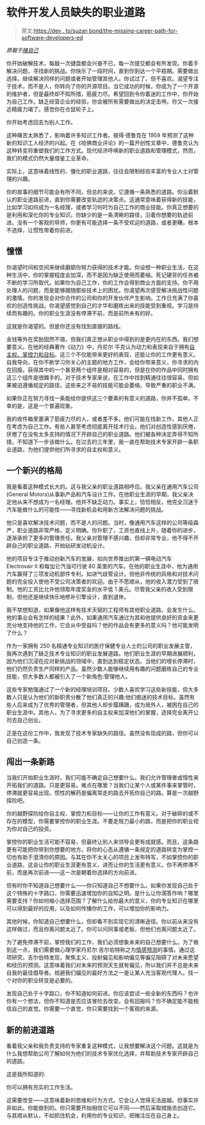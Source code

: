 # 软件开发人员缺失的职业道路

> 原文:[https://dev . to/suzan bond/the-missing-career-path-for-software-developers-ed](https://dev.to/suzanbond/the-missing-career-path-for-software-developers-ed)

*原载于[赌自己](https://www.betonyourself.com)*

你开始破解技术，每敲一次键盘都会兴奋不已，每一次提交都会有所发现。你着手解决问题，寻找新的挑战。你快乐了一段时间，直到你到达一个平稳期。需要做出选择。继续解决同样的问题或者开始管理其他人。你试过了，但不喜欢。渴望专注于技术，而不是人，你转向了你的开源项目。当它成功的时候，你成为了一个开源的维护者，但是最终却不知所措，筋疲力尽。希望回到令你着迷的工作中，你开始为自己工作。缺乏经营企业的经验，你会被所有需要做出的决定击垮。你又一次接近精疲力竭了。感觉你在仓鼠轮子上。

你开始考虑回去为别人工作。

这种痛苦太熟悉了，影响着许多知识工作者。彼得·德鲁克在 1959 年预测了这种新的知识工人经济的兴起。在《哈佛商业评论》的一篇开创性文章中，德鲁克认为这种转变将重塑我们的工作方式。现代经济呼唤新的职业道路和管理模式，然而，我们的模式仍然大量借鉴工业革命。

实际上，这意味着线性的、僵化的职业道路，往往会限制经验丰富的专业人士对管理的兴趣。

你的故事的细节可能会有所不同，但总的来说，它遵循一条熟悉的道路。你沿着默认的职业道路前进，直到你需要改变轨迹的决策点。这通常意味着获得新的技能，比如学习如何成为一名经理，或者学习何时为自己工作的商业技能。你真正想要的是利用和深化你的专业知识。你缺少的是一条清晰的路径，沿着你想要的轨迹前进。没有一个客观的导师，你更有可能选择一条不受欢迎的道路，或者更糟，根本不选择，让惯性带着你前进。

## [](#the-longing)**憧憬**

你渴望时间和空间来继续磨砺你努力获得的技术才能。你设想一种职业生活，在这种生活中，你的掌握程度会加深，而不是因为缺乏使用而萎缩。死记硬背的任务被不断的学习所取代。如果你为自己工作，你的工作会得到商业方面的支持。你不用处理人的问题，而是能够跟随那些技术上的困扰。你渴望再次感受解决挑战性问题的激情。你的发现会对你合作的公司和你的开发伙伴产生影响。工作日充满了你喜欢的创造性挑战。你渴望感觉到自己的才华和磨练出来的技能受到重视。学习是持续而有趣的。你的职业生涯没有停滞不前，而是前所未有的好。

这就是你渴望的。但是你还没有找到直接的路线。

金钱等外在奖励固然不错，但我们真正想从职业中得到的是更内在的东西。我们想要意义。在他的经典著作《动力》中，丹尼尔·平克认为动力和表现来自于拥有[自主权、掌控力和目标](https://www.youtube.com/watch?v=wdzHgN7_Hs8)。这三个不仅能带来更好的表现，还能让你的工作更有意义。自我导向，在你不断学习你关心的主题的地方工作，会给你带来意义，你寻求的内在回报。获得其中的一个甚至两个组件是相对容易的，但是在你的作品中同时拥有这三个组件是很棘手的。对于技术专家来说，在工作中找到精通往往很容易。但如果被迫遵循规定的路径，这些来之不易的技能可能会萎缩，导致严重的职业不满。

如果你正在努力寻找一条能给你提供这三个要素的有意义的道路，你并不孤单。不幸的是，这是一个普遍现象。

我的收件箱里塞满了筋疲力尽的人，或者差不多。他们可能在找新工作，其他人正在考虑为自己工作。有些人甚至考虑彻底离开技术行业。他们对创造性感到厌倦，厌倦了在没有太多支持的情况下开辟自己的职业道路。他们被各种决定弄得不知所措，不知道下一步该做什么。在过去的三年里，我一直在帮助技术专家开辟一条职业道路，为他们提供他们所寻求的自主权和意义。

## [](#an-emerging-pattern)**一个新兴的格局**

我是看着这种模式长大的。这与我父亲的职业道路相呼应。我父亲在通用汽车公司(General Motors)从事新产品和汽车设计工作。在他职业生涯的早期，我父亲决定他从来不想成为一名经理。他并不缺乏动力。事实上，恰恰相反。他完全沉迷于汽车能做什么的可能性——寻找新机会和用新方法解决问题的挑战。

他只是喜欢解决技术问题，而不是人的问题。当时，像通用汽车这样的公司等级森严，职业道路非常严格，定义明确。你升职了，工资也直线上升，随着你的进步，逐渐承担了更多的管理责任。我父亲对管理不感兴趣，但却非常专业，他不得不开辟自己的职业道路，开始钻研发动机设计。

他的项目专注于推动创新汽车的发展，如向世界推出的第一辆电动汽车 Electrovair II 和每加仑汽油可行驶 80 英里的汽车。在他的职业生涯中，他为通用汽车赢得了三项发动机部件专利，如进气歧管设计。但他非传统的风格和对技术问题的完全投入使他不受公司决策者的欢迎。由于不愿顺从，他的收入潜力受到了限制。他的工资比允许他领取年度奖金的水平低 1 美元。尽管我父亲的收入受到限制，但他还是继续快乐地修补引擎设计，直到退休。

我不禁想知道，如果像他这样有技术天赋的工程师有其他职业道路，会发生什么。他的事业会有怎样的结果？此外，如果通用汽车通过为其和他提供良好的资金来更充分地支持他的工作，它会从中受益吗？他的作品会有更多的意义吗？他可能发明了什么？

作为一家拥有 250 名精通专业知识的医疗保健专业人士的公司的职业发展主管，我再次遇到了缺乏技术专业知识的职业发展道路。他们职业生涯的早期进展顺利，因为他们沉浸在应对新挑战的领域中，直到达到稳定状态。当他们的增长停滞时，他们仍然负责生产同样的产品。虽然少数人能够继续用有趣的问题磨练自己的专业技能，但大多数人都被引入了一个新角色:管理他人。

这些专家勉强通过了一个新的经理培训项目。少数人喜欢学习这些新技能，但大多数人只是认为他们的新职责分散了他们真正的兴趣:他们痴迷的技术目标。虽然有些人后来成为了优秀的管理者，但其他人却步履蹒跚，成为局外人，被困在自己的职业生涯中。其他人，为了寻求更多的自主权来加深他们的掌握，选择完全离开公司去自己创业。

正是在这份工作中，我发现了技术专家缺失的路径。虽然没有现成的路，但你可以自己创造一条。

## [](#carving-out-a-new-path)**闯出一条新路**

当我们开始职业生涯时，我们可能不确定自己想要什么。我们允许管理者或惰性来开拓我们的道路。只是更容易。难点在哪里？当我们让某个人或某件事来掌管时，停滞就更容易出现。惯性的解药是偏离常走的路去开拓你自己的路。算是一次越野探险吧。

你的越野探险给你自主权、掌控力和目标——让你的工作有意义。对于破碎的或不存在的模型，你需要掌控你的职业生涯。不要走阻力最小的路，而是把你的职业视为你对自己的投资。

掌控你的职业生活可能不容易，但最终让别人来领导会更有成就感。而且，这条路更有可能把你带到你想要的地方。将你的心态从遵循一条规定的道路转变为掌控一切也有助于澄清你的原因。与其在你不太关心的项目上发布特写，不如掌控你的职业道路，这会让你的职业生涯更有意义，进而让你的生活更有意义。你不再停滞不前，而是再次前进——这一次是朝着你选择的方向前进。

但有时你不知道自己想要什么——你只知道自己不想要什么。如果你发现自己处于这个特殊的十字路口，你需要迅速增加你的自知之明。是什么让你滴答作响？哪里需要支持？你如何缩小选择范围？了解什么给你最大的意义，你的专业知识在哪里可以得到最好的应用，以及如何传播你的工作，可以增加你的影响力。

其他时候，你知道自己想要什么，但却看不到实现它的清晰途径。你以前从来没有这样做过，而且你离问题太近了。你可以问同事或老板，但他们也离问题太近了。

为了避免停滞不前，掌控我们的工作，我们必须想象未来的自己想要什么。为了做到这一点，我们需要做心理学家丹尼尔·吉尔伯特称之为[情感预测](http://www.danielgilbert.com/Wilson%20&%20Gilbert%20(Advances).pdf)的事情。通过这项研究，吉尔伯特发现，聚焦主义、投射偏见和影响偏见等偏见阻碍了对未来愿望和经历的预测。这意味着我们对未来的预测天生就有偏见，所以我们并不总是未来自我的最佳倡导者。规避我们偏见的最好方法之一是让某人充当客观代理人。找一个对你的职业转变是必要的。

发现自己处于十字路口，你不知道如何前进。你应该尝试一些全新的东西吗？也许你有一个想法，但你不知道是否应该冒险去改变。会有回报吗？你不确定能不能相信自己的直觉。你需要一个直觉，你只需要找到一个客观的来源。

## [](#a-new-way-forward)**新的前进道路**

看着我父亲和我负责支持的专家重复这种模式，让我想要解决这个问题。这就是为什么我想帮助公司了解如何为他们的技术专家优化选择，并帮助技术专家开辟自己的道路。

这是我所知道的:

你可以拥有充实的工作生活。

这需要改变——这意味着新的思维和行为方式。它会让人觉得无法逾越。但事实并非如此。你能做到的。你只需要开始相信它可以不同——然后采取措施去创造它。与其顺从默认，不如抓住机会，利用你的专业知识，把赌注压在自己身上。